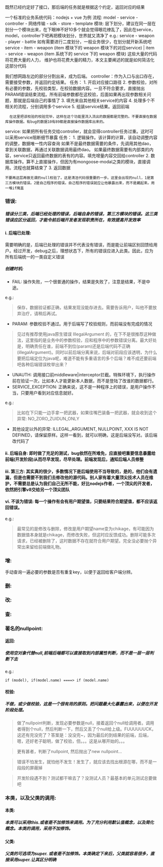 既然已经约定好了接口，那后端的任务就是根据这个约定，返回对应的结果

一个标准的业务系统代码：nodejs + vue 为例
  流程: model - service - controller - 网络传输 - sdk - store - template
  模块: 层下划分，建议在同一层在划分一个模块出来，在下眼神不好10多个就会觉得眼花缭乱了，因此在service，model，controller下吧再把模块划分，世界就又清净了
    e.g.: 
      service - weapon
              - player
              - battle
      如有需要进行二度划分，一般业务很少，在划分就开新系统吧
      service - item - weapon (item 模块下的 weapon 模块下的对应service) | item - service - weapon (item 系统下的 service 下的 weapon 模块)
  这些大量的代码将花费大量的人力， 维护也将花费大量的精力，本文主要阐述的就是如何简洁化这部分代码

  我们想网路左边的部分分割出来，成为后端。
  controller：作为入口与出口存在，需要接受参数，并返回约定结果。
    任务：
      1. 开启对应接口路径
      2. 参数校验，对所有必要的参数，先校验类型，在校验数据内容。一旦不符合要求，直接抛出PARAM错误结束流程。所有前端参数都在这校验，后面如果再出现参数相关问题，那就是后端自己的事情了
      3. 填充来自其他相关service的内容
      4. 处理多个不相关的流程，分别调用多个service
      5. 组装service结果。返回前端

      在这里把该校验的校验完毕，这样在这个功能里流入流出的数据都是完整的。不要直接在数据库操作数据。有bug的数据10有89都是直接操作数据库出来的。

  service: 如果把所有任务交给controller，就会显得controller任务过重。这时可以采用service阻断细节暴露
    任务：
      1. 逻辑操作。该计算的计算，该自动调整内容的调整，数据唯一性内容查询
        如果不是最终数据需要的条件，先调用其他dao，拿到关联数据，再通过关联数据调用最终dao。
        如果最终数据需要有内部类的内容，service只返回最终数据的表有的内容。填充增量内容交回给controller
      2. 数据库操作。算不上直接操作，但因为有mongoose-modal之类的模块，直接调用。流程也就算结束了
      3. 返回数据

    不要再这层再做无谓的null校验了。这是清洁代码很重要的一步。这里会出现的null，1是第三方模块的错误。2是自己程序的错误。自己程序的错误就应让他暴露出来，而不是藏起来。用一堆if掩盖


### 错误: 
##### 错误分三类，后端已经处理的错误，后端自身的错误，第三方模块的错误。这三类错误应区分返回，才能令前后端开发者发现职责所在，有效提高开发效率
#### i. 后端已处理: 
需要明确的是，后端已处理的错误并不代表没有错误，而是能让前端区别回馈给用户。经过开发，debug之后，理想状态下，所有的错误应进入此类。因此，应为所有后端统一的一类自定义错误
##### 创建时机: 
- FAIL: 操作失败，一个很普通的操作，结果是失败了，注意是结果，不是中途。

e.g.: 
> 保存，数据验证都正确，结果发现没能存进去。需要告诉用户，叫他不要放弃治疗，请稍后再试。

- PARAM: 参数校验不通过。用于后端写了校验规则，而前端没有完成的情况
> 见过有推荐使用java原生错误 IllegalArgument 的，在下不是很推荐这种做法，这里指的是业务中的参数校验，应和程序中的参数错误分离。最大好处是，明确责任在谁，前端不到位(param)还是后端代码不正确(illegalArgument)。同时以前后端分离来说，后端对前段应该透明，为什么要把后端定位为java呢，难道不能有多重语言的多个后端？难不成还要前端吧各种后端错误枚举出来？
- UNAUTH: 调用接口前middleware|interceptor拦截。特殊环境下，执行操作前在验证一次，比如本人才能更新本人数据，而不是登陆了改谁的数据都行。
- SERVICE_EXCEPTION: 正确来说，这不是一种程序上的错误，是用户操作不当，只要用户看到对应信息就好。

e.g.: 
> 比如在下只能一边手拿一把武器，如果往嘴巴装备一把武器，就会收到这个异常: NO_ZORO_ZUIDUN_ONLY

- 其他设定以外的异常: ILLEGAL_ARGUMENT, NULLPOINT, XXX IS NOT DEFINED，请保留原样。这样一看到，就可以明确，这是后端没写对。该后端改代码了
      
#### ii. 后端自身: 即时做了充足的测试，bug依然在所难免，应直接吧重要信息暴露给前端(开发阶段)从而尽早发现，尽早处理。前端发现后，通知后端人员修整
#### iii. 第三方: 其实真的很少，多数情况下是后端使用不当导致的，是的，他们会有遗漏，但是也需要不到我们去修改他的源代码。别人家有着大量顶尖技术人员在维护，不需要总是认为我们自己无所不能，好比nodejs作者，一个顶尖的开发者，依然把引擎v8交给另一个顶尖团队
#### vi. 不该为错误: 每一个操作有会有用户期望值，只要结果符合期望值，都不应该返回错误。
e.g.: 
> 最常见的是修改与删除，修改是用户期望name变为chikage，有可能因为数据值本身就是chikage，而修改失败，但这时应反馈成功。删除可能多次请求，已经被删除了，这时数据不存在就符合用户期望。完全没必要抛个异常出来留给前端做礼物。

### 增:
  手动查询一遍必要的参数是否有重复key，以便于返回给客户端分辨。
### 删:
### 改:
### 查:

### 著名的nullpoint:
#### 返回: 
##### 使用空对象代替null,前端后端都可以直接取到内部属性判断，而不是一层一层判断下去
e.g.: 
```
if (model), if(model.name) ====> if (model.name)
```
#### 校验: 
##### 不做，或少做校验，这是一个很有用的原则。把问题最大化暴露出来，以便在开发阶段处理。
> 做了nullpoint判断，发现必要参数是null，接着返回个null给调用者。调用者得到个null，然后判断一下，然后又丢了个null给上级。FUUUUUUCK，这还有完没完了？答案是：没没完~，因为最后的到结果的前端，后端，嗯，还好老子聪明，做了校验，但。。。这是从哪开始的。。。

> 更有甚者，判断了nullpoint, 然后抛出了new nullpoint...

> 错误不怕发生，就怕他不发生！发生了，就应该去找出根源在哪，而不是一段段的屏蔽掉

> 开发阶段遇不到？测试都干嘛去了？没测试人员？最基本的单元测试总要做吧

### 本类，以及父类的调用:
#### 本类: 
##### 本类可以采用this.或者是不加修饰来调用。为了充分利用默认值概念，以及简化概念。本类的调用，采用不加修饰。
#### 父类: 
##### 父类的可选项为super. 或者是不加修饰。本类确定下来后，父类就容易很多，直接采用super.让其区分明确

